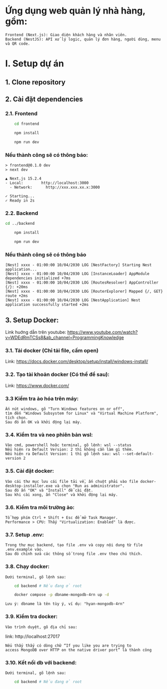 # Ứng dụng web quản lý nhà hàng, gồm:
    Frontend (Next.js): Giao diện khách hàng và nhân viên.
    Backend (NestJS): API xử lý logic, quản lý đơn hàng, người dùng, menu và QR code.

# I. Setup dự án
## 1. Clone repository
## 2. Cài đặt dependencies
### 2.1. Frontend
```bash 
    cd frontend
```
```bash
    npm install
```
```bash
    npm run dev
```
### Nếu thành công sẽ có thông báo:
    > frontend@0.1.0 dev
    > next dev
    
    ▲ Next.js 15.2.4
    - Local:        http://localhost:3000
      - Network:      http://xxx.xxx.xx.x:3000
    
    ✓ Starting...
    ✓ Ready in 2s


### 2.2. Backend
```bash
cd ../backend
```
```bash
    npm install
```
```bash
    npm run dev
```
### Nếu thành công sẽ có thông báo
    [Nest] xxxx - 01:00:00 10/04/2030 LOG [NestFactory] Starting Nest application...
    [Nest] xxxx - 01:00:00 10/04/2030 LOG [InstanceLoader] AppModule dependencies initialized +7ms
    [Nest] xxxx - 01:00:00 10/04/2030 LOG [RoutesResolver] AppController {/}: +20ms
    [Nest] xxxx - 01:00:00 10/04/2030 LOG [RouterExplorer] Mapped {/, GET} route +2ms
    [Nest] xxxx - 01:00:00 10/04/2030 LOG [NestApplication] Nest application successfully started +2ms

## 3. Setup Docker:
Link huớng dẫn trên youtube: https://www.youtube.com/watch?v=WDEdRmTCSs8&ab_channel=ProgrammingKnowledge 
### 3.1. Tải docker (Chỉ tải file, cấm open)
Link: https://docs.docker.com/desktop/setup/install/windows-install/

### 3.2. Tạo tài khoản docker (Có thể để sau):
Link: https://www.docker.com/

### 3.3 Kiểm tra ảo hóa trên máy:
    Ấn nút windows, gõ "Turn Windows features on or off", 
    tìm đến "Windows Subsystem for Linux" và "Virtual Machine Platform", tích chọn.
    Sau đó ấn OK và khởi động lại máy.

### 3.4. Kiểm tra và neo phiên bản wsl:
    Vào cmd, powershell hoặc terminal, gõ lệnh: wsl --status 
    Nếu hiện ra Default Version: 2 thì không cần làm gì thêm.
    Nếu hiện ra Default Version: 1 thì gõ lệnh sau: wsl --set-default-version 2

### 3.5. Cài đặt docker:
    Vào cái thư mục lưu cái file tải về, ấn chuột phải vào file docker-desktop-installer.exe và chọn "Run as administrator".
    Sau đó ấn "OK" và "Install" để cài đặt.
    Sau khi cài xong, ấn "Close" và khởi động lại máy.

### 3.6. Kiểm tra môi trường ảo:
    Tổ hợp phím Ctrl + Shift + Esc để mở Task Manager.
    Performance > CPU: Thấy "Virtualization: Enabled" là được.

### 3.7. Setup .env:
    Trong thư mục backend, tạo file .env và copy nội dung từ file .env.example vào.
    Sau đó chỉnh sửa các thông số trong file .env theo chú thích.

### 3.8. Chạy docker:
    Dưới terminal, gõ lệnh sau:
```bash
    cd backend # Nếu đang ở root
```
```bash
    docker compose -p dbname-mongodb-4rn up -d
```
    Lưu ý: dbname là tên tùy ý, ví dụ: "hyan-mongodb-4rn"

### 3.9. Kiểm tra docker:
    Vào trình duyệt, gõ địa chỉ sau:
link: http://localhost:27017
    
    Nếu thấy thấy có dòng chữ “If you like you are trying to 
    access MongoDB over HTTP on the native driver port” là thành công

### 3.10. Kết nối db với backend:
    Dưới terminal, gõ lệnh sau:
```bash
    cd backend # Nếu đang ở root
```